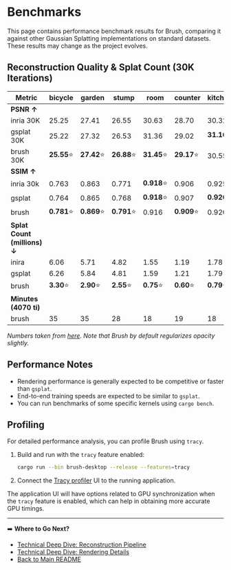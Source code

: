 # Benchmarks

This page contains performance benchmark results for Brush, comparing it against other Gaussian Splatting implementations on standard datasets. These results may change as the project evolves.

## Reconstruction Quality & Splat Count (30K Iterations)

| Metric | bicycle | garden | stump | room | counter | kitchen | bonsai | Average |
|--------|---------|---------|--------|-------|----------|----------|---------|----------|
| **PSNR ↑** |
| inria 30K | 25.25 | 27.41 | 26.55 | 30.63 | 28.70 | 30.32 | 31.98 | 28.69 |
| gsplat 30K | 25.22 | 27.32 | 26.53 | 31.36 | 29.02 | **31.16**⭐ | **32.06**⭐ | 28.95 |
| brush 30K | **25.55**⭐ | **27.42**⭐ | **26.88**⭐ | **31.45**⭐ | **29.17**⭐ | 30.55 | 32.02 | **29.01**⭐ |
| **SSIM ↑** |
| inria 30k | 0.763 | 0.863 | 0.771 | **0.918**⭐ | 0.906 | 0.925 | 0.941 | 0.870 |
| gsplat | 0.764 | 0.865 | 0.768 | **0.918**⭐ | 0.907 | **0.926**⭐ | 0.941 | 0.870 |
| brush | **0.781**⭐ | **0.869**⭐ | **0.791**⭐ | 0.916 | **0.909**⭐ | 0.920 | **0.942**⭐ | **0.875**⭐ |
| **Splat Count (millions) ↓** |
| inira | 6.06 | 5.71 | 4.82 | 1.55 | 1.19 | 1.78 | 1.24 | 3.19 |
| gsplat | 6.26 | 5.84 | 4.81 | 1.59 | 1.21 | 1.79 | 1.25 | 3.25 |
| brush | **3.30**⭐ | **2.90**⭐ | **2.55**⭐ | **0.75**⭐ | **0.60**⭐ | **0.79**⭐ | **0.68**⭐ | **1.65**⭐ |
| **Minutes (4070 ti)** |
| brush | 35 | 35 | 28 | 18 | 19 | 18 | 18 | 24.43 |

*Numbers taken from [here](https://docs.gsplat.studio/main/tests/eval.html). Note that Brush by default regularizes opacity slightly.*

## Performance Notes

*   Rendering performance is generally expected to be competitive or faster than `gsplat`. 
*   End-to-end training speeds are expected to be similar to `gsplat`.
*   You can run benchmarks of some specific kernels using `cargo bench`.

## Profiling

For detailed performance analysis, you can profile Brush using `tracy`.

1.  Build and run with the `tracy` feature enabled:
    ```bash
    cargo run --bin brush-desktop --release --features=tracy
    ```
2.  Connect the [Tracy profiler](https://github.com/wolfpld/tracy) UI to the running application.

The application UI will have options related to GPU synchronization when the `tracy` feature is enabled, which can help in obtaining more accurate GPU timings.

---

➡️ **Where to Go Next?**

*   [Technical Deep Dive: Reconstruction Pipeline](technical_deep_dive/reconstruction_pipeline.md)
*   [Technical Deep Dive: Rendering Details](technical_deep_dive/gaussian_splat_rendering.md)
*   [Back to Main README](../README.md) 